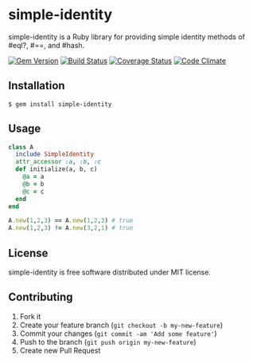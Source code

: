 # simple-identity

simple-identity is a Ruby library for providing simple identity methods of #eql?, #==, and #hash.

[![Gem Version](https://badge.fury.io/rb/simple-identity.png)](http://badge.fury.io/rb/simple-identity) [![Build Status](https://travis-ci.org/keita/simple-identity.png?branch=master)](https://travis-ci.org/keita/simple-identity) [![Coverage Status](https://coveralls.io/repos/keita/simple-identity/badge.png?branch=master)](https://coveralls.io/r/keita/simple-identity) [![Code Climate](https://codeclimate.com/github/keita/simple-identity.png)](https://codeclimate.com/github/keita/simple-identity)

## Installation

    $ gem install simple-identity

## Usage

```ruby
class A
  include SimpleIdentity
  attr_accessor :a, :b, :c
  def initialize(a, b, c)
    @a = a
    @b = b
    @c = c
  end
end

A.new(1,2,3) == A.new(1,2,3) # true
A.new(1,2,3) != A.new(3,2,1) # true
````

## License

simple-identity is free software distributed under MIT license.

## Contributing

1. Fork it
2. Create your feature branch (`git checkout -b my-new-feature`)
3. Commit your changes (`git commit -am 'Add some feature'`)
4. Push to the branch (`git push origin my-new-feature`)
5. Create new Pull Request
